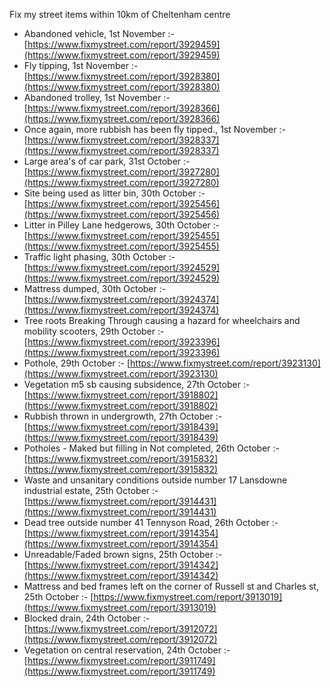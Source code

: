 Fix my street items within 10km of Cheltenham centre

<!-- fix_marker starts -->

- Abandoned vehicle, 1st November :- [https://www.fixmystreet.com/report/3929459](https://www.fixmystreet.com/report/3929459)
- Fly tipping, 1st November :- [https://www.fixmystreet.com/report/3928380](https://www.fixmystreet.com/report/3928380)
- Abandoned trolley, 1st November :- [https://www.fixmystreet.com/report/3928366](https://www.fixmystreet.com/report/3928366)
- Once again, more rubbish has been fly tipped., 1st November :- [https://www.fixmystreet.com/report/3928337](https://www.fixmystreet.com/report/3928337)
- Large area's of car park, 31st October :- [https://www.fixmystreet.com/report/3927280](https://www.fixmystreet.com/report/3927280)
- Site being used as litter bin, 30th October :- [https://www.fixmystreet.com/report/3925456](https://www.fixmystreet.com/report/3925456)
- Litter in Pilley Lane hedgerows, 30th October :- [https://www.fixmystreet.com/report/3925455](https://www.fixmystreet.com/report/3925455)
- Traffic light phasing, 30th October :- [https://www.fixmystreet.com/report/3924529](https://www.fixmystreet.com/report/3924529)
- Mattress dumped, 30th October :- [https://www.fixmystreet.com/report/3924374](https://www.fixmystreet.com/report/3924374)
- Tree roots Breaking Through causing a hazard for wheelchairs and mobility scooters, 29th October :- [https://www.fixmystreet.com/report/3923396](https://www.fixmystreet.com/report/3923396)
- Pothole, 29th October :- [https://www.fixmystreet.com/report/3923130](https://www.fixmystreet.com/report/3923130)
- Vegetation m5 sb causing subsidence, 27th October :- [https://www.fixmystreet.com/report/3918802](https://www.fixmystreet.com/report/3918802)
- Rubbish thrown in undergrowth, 27th October :- [https://www.fixmystreet.com/report/3918439](https://www.fixmystreet.com/report/3918439)
- Potholes - Maked but filling in Not completed, 26th October :- [https://www.fixmystreet.com/report/3915832](https://www.fixmystreet.com/report/3915832)
- Waste and unsanitary conditions outside number 17 Lansdowne industrial estate, 25th October :- [https://www.fixmystreet.com/report/3914431](https://www.fixmystreet.com/report/3914431)
- Dead tree outside number 41 Tennyson Road, 26th October :- [https://www.fixmystreet.com/report/3914354](https://www.fixmystreet.com/report/3914354)
- Unreadable/Faded brown signs, 25th October :- [https://www.fixmystreet.com/report/3914342](https://www.fixmystreet.com/report/3914342)
- Mattress and bed frames left on the corner of Russell st and Charles st, 25th October :- [https://www.fixmystreet.com/report/3913019](https://www.fixmystreet.com/report/3913019)
- Blocked drain, 24th October :- [https://www.fixmystreet.com/report/3912072](https://www.fixmystreet.com/report/3912072)
- Vegetation on central reservation, 24th October :- [https://www.fixmystreet.com/report/3911749](https://www.fixmystreet.com/report/3911749)

<!-- fix_marker ends -->